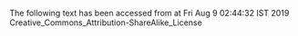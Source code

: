 The following text has been accessed from at Fri Aug 9 02:44:32 IST 2019
Creative_Commons_Attribution-ShareAlike_License

